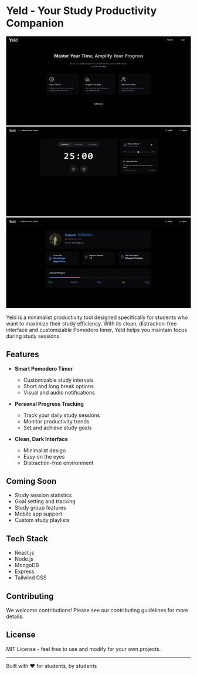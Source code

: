 # Yeld - Your Study Productivity Companion

![Yeld Logo](./README_images/yeld.png)
![Yeld Timer](./README_images/yeld_2.png)
![Yeld Profile](./README_images/yeld_3.png)

Yeld is a minimalist productivity tool designed specifically for students who want to maximize their study efficiency. With its clean, distraction-free interface and customizable Pomodoro timer, Yeld helps you maintain focus during study sessions.

## Features

- **Smart Pomodoro Timer**
  - Customizable study intervals
  - Short and long break options
  - Visual and audio notifications

- **Personal Progress Tracking**
  - Track your daily study sessions
  - Monitor productivity trends
  - Set and achieve study goals

- **Clean, Dark Interface**
  - Minimalist design
  - Easy on the eyes
  - Distraction-free environment


## Coming Soon

- Study session statistics
- Goal setting and tracking
- Study group features
- Mobile app support
- Custom study playlists

## Tech Stack

- React.js
- Node.js
- MongoDB
- Express
- Tailwind CSS

## Contributing

We welcome contributions! Please see our contributing guidelines for more details.

## License

MIT License - feel free to use and modify for your own projects.

---

Built with ❤️ for students, by students